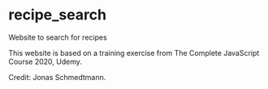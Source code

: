 # recipe_search
 Website to search for recipes

This website is based on a training exercise from The Complete JavaScript Course 2020, Udemy.

Credit: Jonas Schmedtmann.